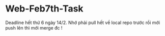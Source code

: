 # Web-Feb7th-Task

Deadline hết thứ 6 ngày 14/2.
Nhớ phải pull hết về local repo trước rồi mới push lên thì mới merge đc !
